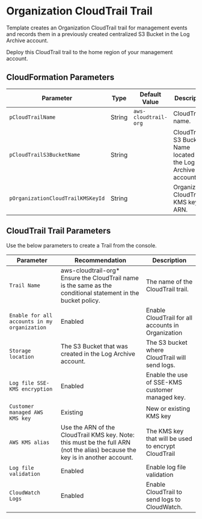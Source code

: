 # Organization CloudTrail Trail

Template creates an Organization CloudTrail trail for management events and records them in a previously created centralized S3 Bucket in the Log Archive account.

Deploy this CloudTrail trail to the home region of your management account.

## CloudFormation Parameters

| Parameter | Type | Default Value | Description |
| --------- | ---- | ------------- | ----------- |
| `pCloudTrailName` | String | `aws-cloudtrail-org` | CloudTrail name. |
| `pCloudTrailS3BucketName` | String |  | CloudTrail S3 Bucket Name located in the Log Archive account. |
| `pOrganizationCloudTrailKMSKeyId` | String |  | Organization CloudTrail KMS key ARN. |

## CloudTrail Trail Parameters

Use the below parameters to create a Trail from the console.

| Parameter | Recommendation | Description |
| --------- | -------------- | ----------- |
| `Trail Name` | aws-cloudtrail-org* Ensure the CloudTrail name is the same as the conditional statement in the bucket policy. | The name of the CloudTrail trail. |
| `Enable for all accounts in my organization` | Enabled |  Enable CloudTrail for all accounts in Organization |
| `Storage location` | The S3 Bucket that was created in the Log Archive account. | The S3 bucket where CloudTrail will send logs. |
| `Log file SSE-KMS encryption` | Enabled | Enable the use of SSE-KMS customer managed key. |
| `Customer managed AWS KMS key` | Existing | New or existing KMS key |
| `AWS KMS alias` | Use the ARN of the CloudTrail KMS key.  Note: this must be the full ARN (not the alias) because the key is in another account.  | The KMS key that will be used to encrypt CloudTrail |
| `Log file validation` | Enabled | Enable log file validation |
| `CloudWatch Logs` | Enabled | Enable CloudTrail to send logs to CloudWatch.  |
